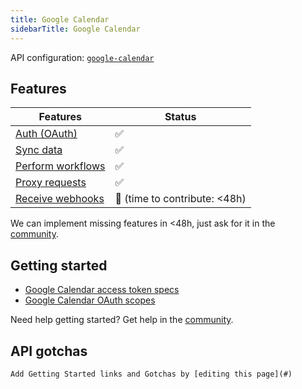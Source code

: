 ```yaml
---
title: Google Calendar  
sidebarTitle: Google Calendar  
---
```


API configuration: [`google-calendar`](https://terapi.dev/providers.yaml)

## Features

| Features | Status |
| - | - |
| [Auth (OAuth)](https://terapi.gitbook.io/terapi-api-explorer/integrate/guides/authorize-an-api) | ✅ |
| [Sync data](https://terapi.gitbook.io/terapi-api-explorer/integrate/guides/sync-data-from-an-api) | ✅ |
| [Perform workflows](https://terapi.gitbook.io/terapi-api-explorer/integrate/guides/perform-workflows-with-an-api) | ✅ |
| [Proxy requests](https://terapi.gitbook.io/terapi-api-explorer/integrate/guides/proxy-requests-to-an-api) | ✅ |
| [Receive webhooks](https://terapi.gitbook.io/terapi-api-explorer/integrate/guides/receive-webhooks-from-an-api) | 🚫 (time to contribute: &lt;48h) |

We can implement missing features in &lt;48h, just ask for it in the [community](#).

## Getting started

-   [Google Calendar access token specs](https://cloud.google.com/iam/docs/reference/sts/rest/v1/TopLevel/token#response-body)
-   [Google Calendar OAuth scopes](https://developers.google.com/identity/protocols/oauth2/scopes#calendar)

Need help getting started? Get help in the [community](#).

## API gotchas


    Add Getting Started links and Gotchas by [editing this page](#)


